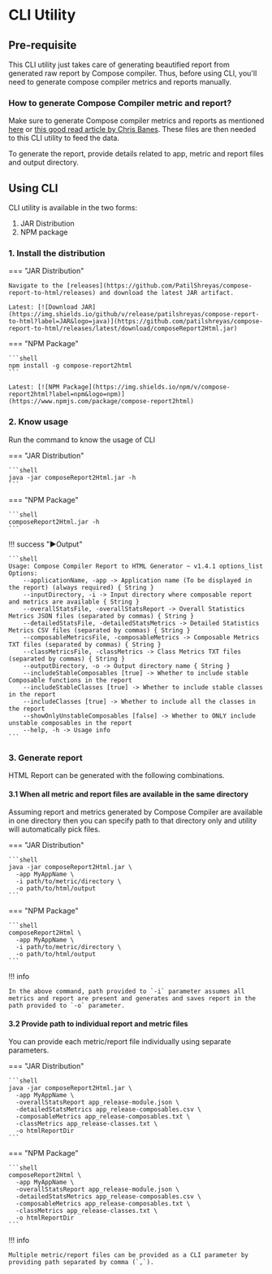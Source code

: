 # CLI Utility

## Pre-requisite

This CLI utility just takes care of generating beautified report from generated raw report by Compose compiler.
Thus, before using CLI, you'll need to generate compose compiler metrics and reports manually.

### How to generate Compose Compiler metric and report?

Make sure to generate Compose compiler metrics and reports as
mentioned [here](https://github.com/androidx/androidx/blob/androidx-main/compose/compiler/design/compiler-metrics.md)
or [this good read article by Chris Banes](https://chris.banes.dev/composable-metrics/). These files are then needed to
this CLI utility to feed the data.

To generate the report, provide details related to app, metric and report files and output directory.

## Using CLI

CLI utility is available in the two forms:

1. JAR Distribution
2. NPM package

### 1. Install the distribution

=== "JAR Distribution"

    Navigate to the [releases](https://github.com/PatilShreyas/compose-report-to-html/releases) and download the latest JAR artifact.

    Latest: [![Download JAR](https://img.shields.io/github/v/release/patilshreyas/compose-report-to-html?label=JAR&logo=java)](https://github.com/patilshreyas/compose-report-to-html/releases/latest/download/composeReport2Html.jar)

=== "NPM Package"

    ```shell
    npm install -g compose-report2html
    ```

    Latest: [![NPM Package](https://img.shields.io/npm/v/compose-report2html?label=npm&logo=npm)](https://www.npmjs.com/package/compose-report2html)

### 2. Know usage

Run the command to know the usage of CLI

=== "JAR Distribution"

    ```shell
    java -jar composeReport2Html.jar -h
    ```

=== "NPM Package"

    ```shell
    composeReport2Html.jar -h
    ```

!!! success "▶️Output"

    ```shell
    Usage: Compose Compiler Report to HTML Generator ~ v1.4.1 options_list
    Options:
        --applicationName, -app -> Application name (To be displayed in the report) (always required) { String }
        --inputDirectory, -i -> Input directory where composable report and metrics are available { String }
        --overallStatsFile, -overallStatsReport -> Overall Statistics Metrics JSON files (separated by commas) { String }
        --detailedStatsFile, -detailedStatsMetrics -> Detailed Statistics Metrics CSV files (separated by commas) { String }
        --composableMetricsFile, -composableMetrics -> Composable Metrics TXT files (separated by commas) { String }
        --classMetricsFile, -classMetrics -> Class Metrics TXT files (separated by commas) { String }
        --outputDirectory, -o -> Output directory name { String }
        --includeStableComposables [true] -> Whether to include stable Composable functions in the report
        --includeStableClasses [true] -> Whether to include stable classes in the report
        --includeClasses [true] -> Whether to include all the classes in the report
        --showOnlyUnstableComposables [false] -> Whether to ONLY include unstable composables in the report
        --help, -h -> Usage info
    ```

### 3. Generate report

HTML Report can be generated with the following combinations. 

#### 3.1 When all metric and report files are available in the same directory

Assuming report and metrics generated by Compose Compiler are available in one directory then you can specify path to
that directory only and utility will automatically pick files.

=== "JAR Distribution"

    ```shell
    java -jar composeReport2Html.jar \
      -app MyAppName \
      -i path/to/metric/directory \
      -o path/to/html/output
    ```

=== "NPM Package"

    ```shell
    composeReport2Html \
      -app MyAppName \
      -i path/to/metric/directory \
      -o path/to/html/output
    ```

!!! info

    In the above command, path provided to `-i` parameter assumes all metrics and report are present and generates and saves report in the path provided to `-o` parameter.

#### 3.2 Provide path to individual report and metric files

You can provide each metric/report file individually using separate parameters.
    
=== "JAR Distribution"

    ```shell
    java -jar composeReport2Html.jar \
      -app MyAppName \
      -overallStatsReport app_release-module.json \
      -detailedStatsMetrics app_release-composables.csv \
      -composableMetrics app_release-composables.txt \
      -classMetrics app_release-classes.txt \
      -o htmlReportDir
    ```

=== "NPM Package"

    ```shell
    composeReport2Html \
      -app MyAppName \
      -overallStatsReport app_release-module.json \
      -detailedStatsMetrics app_release-composables.csv \
      -composableMetrics app_release-composables.txt \
      -classMetrics app_release-classes.txt \
      -o htmlReportDir
    ```

!!! info

    Multiple metric/report files can be provided as a CLI parameter by providing path separated by comma (`,`).
